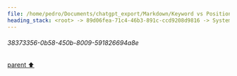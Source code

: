 ```yaml
---
file: /home/pedro/Documents/chatgpt_export/Markdown/Keyword vs Positional Args.md
heading_stack: <root> -> 89d06fea-71c4-46b3-891c-ccd9208d9816 -> System -> 38373356-0b58-450b-8009-591826694a8e
---
```

###### 38373356-0b58-450b-8009-591826694a8e
[parent ⬆️](#89d06fea-71c4-46b3-891c-ccd9208d9816)
